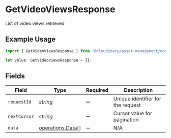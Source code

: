 # GetVideoViewsResponse

List of video views retrieved

## Example Usage

```typescript
import { GetVideoViewsResponse } from "@cloudinary/asset-management/models/operations";

let value: GetVideoViewsResponse = {};
```

## Fields

| Field                                                | Type                                                 | Required                                             | Description                                          |
| ---------------------------------------------------- | ---------------------------------------------------- | ---------------------------------------------------- | ---------------------------------------------------- |
| `requestId`                                          | *string*                                             | :heavy_minus_sign:                                   | Unique identifier for the request                    |
| `nextCursor`                                         | *string*                                             | :heavy_minus_sign:                                   | Cursor value for pagination                          |
| `data`                                               | [operations.Data](../../models/operations/data.md)[] | :heavy_minus_sign:                                   | N/A                                                  |